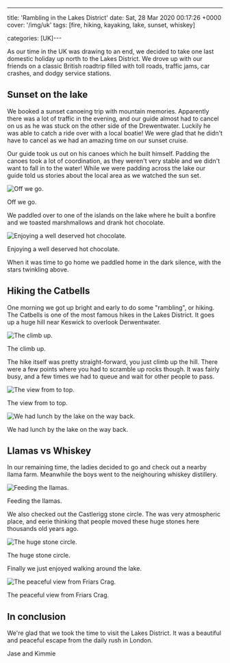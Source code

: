 ---
title: 'Rambling in the Lakes District'
date: Sat, 28 Mar 2020 00:17:26 +0000
cover: '/img/uk'
tags: [fire, hiking, kayaking, lake, sunset, whiskey]

categories: [UK]---

As our time in the UK was drawing to an end, we decided to take one last domestic holiday up north to the Lakes District. We drove up with our friends on a classic British roadtrip filled with toll roads, traffic jams, car crashes, and dodgy service stations.

Sunset on the lake
------------------

We booked a sunset canoeing trip with mountain memories. Apparently there was a lot of traffic in the evening, and our guide almost had to cancel on us as he was stuck on the other side of the Drewentwater. Luckily he was able to catch a ride over with a local boatie! We were glad that he didn't have to cancel as we had an amazing time on our sunset cruise.

Our guide took us out on his canoes which he built himself. Padding the canoes took a lot of coordination, as they weren't very stable and we didn't want to fall in to the water! While we were padding across the lake our guide told us stories about the local area as we watched the sun set.

![Off we go.](http://coupleofkiwis.com/wp-content/uploads/2020/03/20190420_195016-1024x576.jpg)

Off we go.

We paddled over to one of the islands on the lake where he built a bonfire and we toasted marshmallows and drank hot chocolate.

![Enjoying a well deserved hot chocolate.](http://coupleofkiwis.com/wp-content/uploads/2020/03/20190420_203838-1024x576.jpg)

Enjoying a well deserved hot chocolate.

When it was time to go home we paddled home in the dark silence, with the stars twinkling above.

Hiking the Catbells
-------------------

One morning we got up bright and early to do some "rambling", or hiking. The Catbells is one of the most famous hikes in the Lakes District. It goes up a huge hill near Keswick to overlook Derwentwater.

![The climb up.](http://coupleofkiwis.com/wp-content/uploads/2020/03/IMG_20190421_110556-1024x576.jpg)

The climb up.

The hike itself was pretty straight-forward, you just climb up the hill. There were a few points where you had to scramble up rocks though. It was fairly busy, and a few times we had to queue and wait for other people to pass.

![The view from to top.](http://coupleofkiwis.com/wp-content/uploads/2020/03/IMG_20190421_113950-1024x576.jpg)

The view from to top.

![We had lunch by the lake on the way back.](http://coupleofkiwis.com/wp-content/uploads/2020/03/IMG_20190421_124617-1024x576.jpg)

We had lunch by the lake on the way back.

Llamas vs Whiskey
-----------------

In our remaining time, the ladies decided to go and check out a nearby llama farm. Meanwhile the boys went to the neighouring whiskey distillery.

![Feeding the llamas.](http://coupleofkiwis.com/wp-content/uploads/2020/03/IMG_20190421_150023-1024x576.jpg)

Feeding the llamas.

We also checked out the Castlerigg stone circle. The was very atmospheric place, and eerie thinking that people moved these huge stones here thousands old years ago.

![The huge stone circle.](http://coupleofkiwis.com/wp-content/uploads/2020/03/IMG_20190421_165937-1024x576.jpg)

The huge stone circle.

Finally we just enjoyed walking around the lake.

![The peaceful view from Friars Crag.](http://coupleofkiwis.com/wp-content/uploads/2020/03/IMG_20190422_075812-1024x576.jpg)

The peaceful view from Friars Crag.

In conclusion
-------------

We're glad that we took the time to visit the Lakes District. It was a beautiful and peaceful escape from the daily rush in London.

Jase and Kimmie